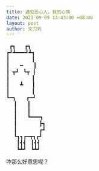 ```yaml
---
title: 遇见恶心人，我的心情
date: 2021-09-09 13:43:00 +08:00
layout: post
author: 文刀刘
---
```


&nbsp;&nbsp;┏┓&nbsp;&nbsp;&nbsp;&nbsp;&nbsp;&nbsp;┏┓<br />
┏┛┻━━━┛┻┓<br />
┃&nbsp;&nbsp;&nbsp;&nbsp;&nbsp;&nbsp;&nbsp;&nbsp;&nbsp;&nbsp;&nbsp;&nbsp;&nbsp;&nbsp;&nbsp;┃<br />
┃&nbsp;&nbsp;&nbsp;&nbsp;&nbsp;&nbsp;&nbsp;━&nbsp;&nbsp;&nbsp;&nbsp;&nbsp;&nbsp;&nbsp;┃<br />
┃&nbsp;&nbsp;┳┛&nbsp;&nbsp;&nbsp;┗┳&nbsp;&nbsp;┃<br />
┃&nbsp;&nbsp;&nbsp;&nbsp;&nbsp;&nbsp;&nbsp;&nbsp;&nbsp;&nbsp;&nbsp;&nbsp;&nbsp;&nbsp;&nbsp;┃<br />
┃&nbsp;&nbsp;&nbsp;&nbsp;&nbsp;&nbsp;&nbsp;┻&nbsp;&nbsp;&nbsp;&nbsp;&nbsp;&nbsp;┃<br />
┃&nbsp;&nbsp;&nbsp;&nbsp;&nbsp;&nbsp;&nbsp;&nbsp;&nbsp;&nbsp;&nbsp;&nbsp;&nbsp;&nbsp;&nbsp;┃<br />
┗━┓&nbsp;&nbsp;&nbsp;&nbsp;&nbsp;&nbsp;&nbsp;┏━┛<br />
&nbsp;&nbsp;&nbsp;&nbsp;&nbsp;┃&nbsp;&nbsp;&nbsp;&nbsp;&nbsp;&nbsp;&nbsp;┃<br />
&nbsp;&nbsp;&nbsp;&nbsp;&nbsp;┃&nbsp;&nbsp;&nbsp;&nbsp;&nbsp;&nbsp;&nbsp;┃<br />
&nbsp;&nbsp;&nbsp;&nbsp;&nbsp;┃&nbsp;&nbsp;&nbsp;&nbsp;&nbsp;&nbsp;&nbsp;┗━━━┓<br />
&nbsp;&nbsp;&nbsp;&nbsp;&nbsp;┃&nbsp;&nbsp;&nbsp;&nbsp;&nbsp;&nbsp;&nbsp;&nbsp;&nbsp;&nbsp;&nbsp;&nbsp;&nbsp;&nbsp;&nbsp;┣┓<br />
&nbsp;&nbsp;&nbsp;&nbsp;&nbsp;┃&nbsp;&nbsp;&nbsp;&nbsp;&nbsp;&nbsp;&nbsp;&nbsp;&nbsp;&nbsp;&nbsp;&nbsp;&nbsp;&nbsp;&nbsp;┏┛<br />
&nbsp;&nbsp;&nbsp;&nbsp;&nbsp;┗┓┓┏━┳┓┏┛<br />
&nbsp;&nbsp;&nbsp;&nbsp;&nbsp;&nbsp;&nbsp;┃┫┫&nbsp;&nbsp;&nbsp;┃┫┫<br />
&nbsp;&nbsp;&nbsp;&nbsp;&nbsp;&nbsp;&nbsp;┗┻┛&nbsp;&nbsp;&nbsp;┗┻┛<br />
	   
咋那么好意思呢？